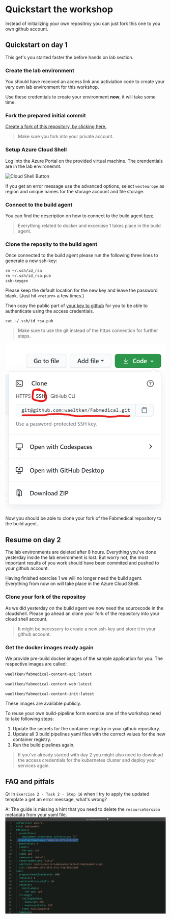 # Quickstart the workshop

Instead of initializing your own repositroy you can just fork this one to you
own github account.

## Quickstart on day 1

This get's you started faster the before hands on lab section.

### Create the lab environment

You should have received an access link and activiation code
to create your very own lab environment for this workshop.

Use these credentials to create your environment **now**, it will take some time.

### Fork the prepared initial commit

[Create a fork of this repository, by clicking here.](https://github.com/waeltken/Fabmedical/fork)

> Make sure you fork into your private account.

### Setup Azure Cloud Shell

Log into the Azure Portal on the provided virtual machine. The crendentials are in the lab environemnt.

![Cloud Shell Button](https://github.com/microsoft/MCW-Cloud-native-applications/raw/master/Hands-on%20lab/media/b4-image35.png)

If you get an error message use the advanced options, select `westeurope` as region and unique names for the storage account and file storage.

### Connect to the build agent

You can find the description on how to connect to the build agent [here](https://github.com/microsoft/MCW-Cloud-native-applications/blob/master/Hands-on%20lab/Before%20the%20HOL%20-%20Cloud-native%20applications.md#task-8-connect-securely-to-the-build-agent).

> Everything related to docker and excercise 1 takes place in the build agent.

### Clone the reposity to the build agent

Once connected to the build agent please run the following three lines to
generate a new ssh-key:

```shell
rm ~/.ssh/id_rsa
rm ~/.ssh/id_rsa.pub
ssh-keygen
```

Please keep the default location for the new key and leave the password blank.
(Just hit `<return>` a few times.)

Then copy the public part of [your key to github](https://github.com/settings/keys) for you to be able to authenticate using the access credentials.

```shell
cat ~/.ssh/id_rsa.pub
```

> Make sure to use the git instead of the https connection for further steps.

![Use git](./img/use-git.png)

Now you should be able to clone your fork of the Fabmedical repository to the build agent.

## Resume on day 2

The lab environments are deleted after 8 hours. Everything you've done yesterday inside the lab environment is lost. But worry not, the most important results of you work should have been commited and pushed to your github account.

Having finished exercise 1 we will no longer need the build agent. Everything from now on will take place in the Azure Cloud Shell.

### Clone your fork of the repositoy

As we did yesterday on the build agent we now need the sourcecode in the cloudshell. Please go ahead an clone your fork of the repository into your cloud shell account.

> It might be necessery to create a new ssh-key and store it in your github account.

### Get the docker images ready again

We provide pre-build docker images of the sample application for you. The
respective images are called:

`waeltken/fabmedical-content-api:latest`

`waeltken/fabmedical-content-web:latest`

`waeltken/fabmedical-content-init:latest`


These images are available publicly.

To reuse your own build-pipeline form exercise one of the workshop need to take following steps:

1. Update the secrets for the container registry in your github repository.
2. Update all 3 build pipelines yaml files with the correct values for the new
   container registry.
3. Run the build pipelines again.

> If you've already started with day 2 you might also need to download the access
> credentials for the kubernetes cluster and deploy your services again.

## FAQ and pitfals

Q: In `Exercise 2 - Task 2 - Step 16` when I try to apply the updated template a get an error message, what's wrong?

A: The guide is missing a hint that you need to delete the `resourceVersion`
metadata from your yaml file. ![Remove Metadata](./img/remove-metadata.png)
